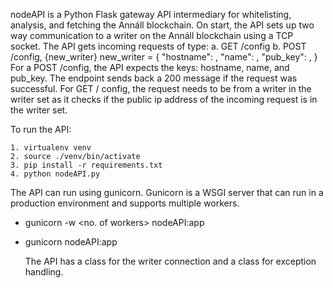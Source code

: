 nodeAPI is a Python Flask gateway API intermediary for whitelisting, analysis, and fetching the Annáll blockchain. On start, the API sets up two way communication to a writer on the Annáll blockchain using a TCP socket.
The API gets incoming requests of type:
a. GET /config
b. POST /config, {new_writer}
new_writer = {
"hostname": <public ip address>,
"name": <writer custom name>,
"pub_key": <public key>,
}
For a POST /config, the API expects the keys: hostname, name, and pub_key.
The endpoint sends back a 200 message if the request was successful.
For GET / config, the request needs to be from a writer in the writer set as it checks if the public ip address of the incoming request is in the writer set.

To run the API:

    1. virtualenv venv
    2. source ./venv/bin/activate
    3. pip install -r requirements.txt
    4. python nodeAPI.py

The API can run using gunicorn. Gunicorn is a WSGI server that can run in a production environment and supports multiple workers.

- gunicorn -w <no. of workers> nodeAPI:app
- gunicorn nodeAPI:app

  The API has a class for the writer connection and a class for exception handling.
